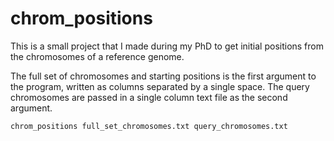 # chrom_positions

This is a small project that I made during my PhD to get initial positions from the chromosomes of a reference genome.

The full set of chromosomes and starting positions is the first argument to the program, written as columns separated by a single space. The query chromosomes are passed in a single column text file as the second argument.

`chrom_positions full_set_chromosomes.txt query_chromosomes.txt`
